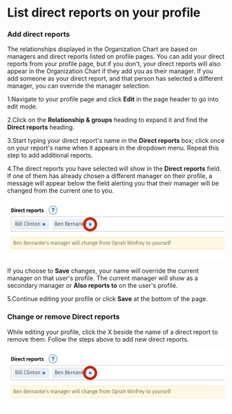 # List direct reports on your profile



### Add direct reports

The relationships displayed in the Organization Chart are based on managers and direct reports listed on profile pages. You can add your direct reports from your profile page, but if you don't, your direct reports will also appear in the Organization Chart if they add you as their manager. If you add someone as your direct report, and that person has selected a different manager, you can override the manager selection.  
 

1.Navigate to your profile page and click **Edit** in the page header to go into edit mode.

2.Click on the **Relationship & groups** heading to expand it and find the **Direct reports** heading.

3.Start typing your direct report's name in the **Direct reports** box; click once on your report's name when it appears in the dropdown menu. Repeat this step to add additional reports.

4.The direct reports you have selected will show in the **Direct** **reports** field. If one of them has already chosen a different manager on their profile, a message will appear below the field alerting you that their manager will be changed from the current one to you.  
  


![](../../.gitbook/assets/1%20%2876%29.jpg)



If you choose to **Save** changes, your name will override the current manager on that user's profile. The current manager will show as a secondary manager or **Also reports to** on the user's profile.

5.Continue editing your profile or click **Save** at the bottom of the page.

### Change or remove Direct reports

While editing your profile, click the X beside the name of a direct report to remove them. Follow the steps above to add new direct reports.

![](../../.gitbook/assets/1%20%2883%29.jpg)

